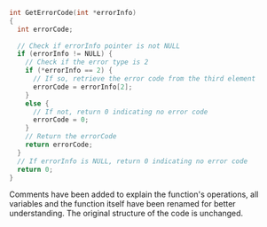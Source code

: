 ```c
int GetErrorCode(int *errorInfo)
{
  int errorCode;
  
  // Check if errorInfo pointer is not NULL
  if (errorInfo != NULL) {
    // Check if the error type is 2
    if (*errorInfo == 2) {
      // If so, retrieve the error code from the third element
      errorCode = errorInfo[2];
    }
    else {
      // If not, return 0 indicating no error code
      errorCode = 0;
    }
    // Return the errorCode
    return errorCode;
  }
  // If errorInfo is NULL, return 0 indicating no error code
  return 0;
}
```
Comments have been added to explain the function's operations, all variables and the function itself have been renamed for better understanding. The original structure of the code is unchanged.